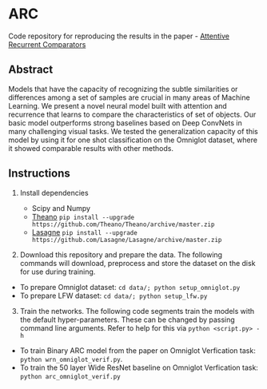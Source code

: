 # ARC
Code repository for reproducing the results in the paper - [Attentive Recurrent Comparators](http://openreview.net/forum?id=BJjn-Yixl "Paper on OpenReview")

## Abstract
Models that have the capacity of recognizing the subtle similarities or differences among a set of samples are crucial in many areas of Machine Learning. We present a novel neural model built with attention and recurrence that learns to compare the characteristics of set of objects. Our basic model outperforms strong baselines based on Deep ConvNets in many challenging visual tasks. We tested the generalization capacity of this model by using it for one shot classification on the Omniglot dataset, where it showed comparable results with other methods.

## Instructions
1. Install dependencies
    * Scipy and Numpy
    * [Theano](http://deeplearning.net/software/theano/) `pip install --upgrade https://github.com/Theano/Theano/archive/master.zip`
    * [Lasagne](http://lasagne.readthedocs.io/en/latest/index.html) `pip install --upgrade https://github.com/Lasagne/Lasagne/archive/master.zip`

2. Download this repository and prepare the data. The following commands will download, preprocess and store the dataset on the disk for use during training.
  * To prepare Omniglot dataset: `cd data/; python setup_omniglot.py`
  * To prepare LFW dataset: `cd data/; python setup_lfw.py`

3. Train the networks. The following code segments train the models with the default hyper-parameters. These can be changed by passing command line arguments. Refer to help for this via `python <script.py> -h`
  * To train Binary ARC model from the paper on Omniglot Verfication task: `python wrn_omniglot_verif.py`.
  * To train the 50 layer Wide ResNet baseline on Omniglot Verfication task: `python arc_omniglot_verif.py`
